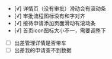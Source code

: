 - [√] 详情页（没有审批）滑动会有滚动条
- [√] 审批流程图标没有和字对齐
- [√] 接待申请添加页面滑动有滚动条
- [√] 首页icon图标大小不一，需要调整下
- [ ] 出差管理详情是否带车
- [ ] 出差我的申请查不到数据
